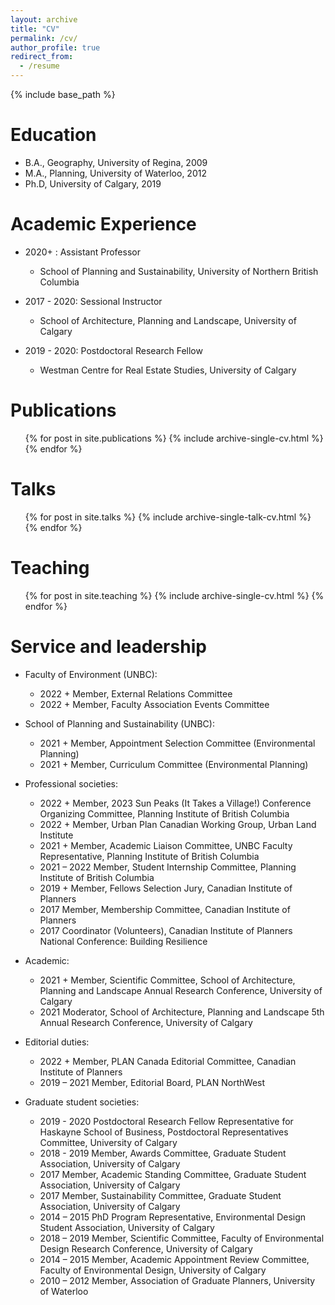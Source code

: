 ```yaml
---
layout: archive
title: "CV"
permalink: /cv/
author_profile: true
redirect_from:
  - /resume
---
```


{% include base_path %}

Education
======
* B.A., Geography, University of Regina, 2009
* M.A., Planning, University of Waterloo, 2012
* Ph.D, University of Calgary, 2019

Academic Experience
======
* 2020+ : Assistant Professor
  * School of Planning and Sustainability, University of Northern British Columbia

* 2017 - 2020: Sessional Instructor
  * School of Architecture, Planning and Landscape, University of Calgary
  
* 2019 - 2020: Postdoctoral Research Fellow
  * Westman Centre for Real Estate Studies, University of Calgary

Publications
======
  <ul>{% for post in site.publications %}
    {% include archive-single-cv.html %}
  {% endfor %}</ul>
  
Talks
======
  <ul>{% for post in site.talks %}
    {% include archive-single-talk-cv.html %}
  {% endfor %}</ul>
  
Teaching
======
  <ul>{% for post in site.teaching %}
    {% include archive-single-cv.html %}
  {% endfor %}</ul>
  
Service and leadership
======
* Faculty of Environment (UNBC):
  * 2022 +		Member, External Relations Committee
  * 2022 +		Member, Faculty Association Events Committee

* School of Planning and Sustainability (UNBC):
  * 2021 +		Member, Appointment Selection Committee (Environmental Planning)
  * 2021 +		Member, Curriculum Committee (Environmental Planning)

* Professional societies:
  *  2022 +	Member, 2023 Sun Peaks (It Takes a Village!) Conference Organizing Committee, Planning Institute of British Columbia
  * 2022 +		Member, Urban Plan Canadian Working Group, Urban Land Institute
  * 2021 + 	Member, Academic Liaison Committee, UNBC Faculty Representative, Planning Institute of British Columbia 
  * 2021 – 2022	Member, Student Internship Committee, Planning Institute of British Columbia 
  * 2019 +	Member, Fellows Selection Jury, Canadian Institute of Planners
  * 2017	Member, Membership Committee, Canadian Institute of Planners
  * 2017	Coordinator (Volunteers), Canadian Institute of Planners National Conference: Building Resilience

* Academic:
  * 2021 +	Member, Scientific Committee, School of Architecture, Planning and Landscape Annual Research Conference, University of Calgary
  * 2021	Moderator, School of Architecture, Planning and Landscape 5th Annual Research Conference, University of Calgary

* Editorial duties:
  * 2022 +	Member, PLAN Canada Editorial Committee, Canadian Institute of Planners
  * 2019 – 2021	Member, Editorial Board, PLAN NorthWest

* Graduate student societies:
  * 2019 - 2020	Postdoctoral Research Fellow Representative for Haskayne School of Business, Postdoctoral Representatives Committee, University of Calgary
  * 2018 - 2019	Member, Awards Committee, Graduate Student Association, University of Calgary
  * 2017	Member, Academic Standing Committee, Graduate Student Association, University of Calgary
  * 2017	Member, Sustainability Committee, Graduate Student Association, University of Calgary
  * 2014 – 2015	PhD Program Representative, Environmental Design Student Association, University of Calgary
  * 2018 – 2019	Member, Scientific Committee, Faculty of Environmental Design Research Conference, University of Calgary
  * 2014 – 2015	Member, Academic Appointment Review Committee, Faculty of Environmental Design, University of Calgary
  * 2010 – 2012	Member, Association of Graduate Planners, University of Waterloo